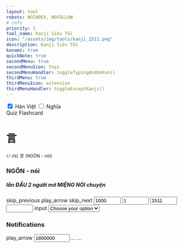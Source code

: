 ```yaml
---
layout: tool
robots: NOINDEX, NOFOLLOW
# info
priority: 1
tool_name: Kanji Siêu Tốc
icon: "/assets/img/tools/kanji_2511.png"
description: Kanji Siêu Tốc
konami: true
quickNote: true
secondMenu: true
secondMenuIcon: toys
secondMenuHandler: toggleTypingAndOnKun()
thirdMenu: true
thirdMenuIcon: extension
thirdMenuHandler: toggleExceptKanji()
---
```

<link rel="stylesheet" href="/tools/kanji_sieutoc/kanji.css" />

<div class="w3-card w3-leftbar w3-border-blue w3-pale-blue w3-panel w3-padding-16">
    <input class="w3-check" type="checkbox" checked="checked" id="optionCheckboxHanViet">
    <label>Hán Việt</label>
    <input class="w3-check" type="checkbox" id="optionCheckboxMeaning">
    <label>Nghĩa</label>
    <span class="w3-margin-left w3-wide w3-text-brown" id="currentGroupTitle"></span>
</div>
<div class="container">
    <div class="left-sidebar kj-scrollable" id="leftSidebar">
        <!-- Danh sách menu sẽ được tạo bằng JavaScript -->
    </div>
    <div class="main-content scrollable" id="mainContent">
        <!-- Bảng dữ liệu sẽ được tạo bằng JavaScript -->
    </div>
</div>

<!-- Quiz Flashcard -->
<div class="w3-card w3-leftbar w3-border-blue w3-pale-blue w3-panel w3-padding-16">Quiz Flashcard</div>
<div class="w3-container">
    <div class="w3-panel w3-pale-yellow w3-border">
        <h1 id="quizKanjiTxtId">言</h1>
        <small id="quizTypingHiraganaTxtId">い (is)</small>
        <small id="quizGroupIndicatorTxtId">言 (NGÔN - nói)</small>
        <h3 id="quizHanVietAndMeaningTxtId">NGÔN - nói</h3>
        <h5 id="quizHintRememberTxtId">lần ĐẦU 2 người mở MIỆNG NÓI chuyện</h5>
    </div>
    <span class="material-icons w3-button w3-border w3-border-blue" onclick="quizPreItem()" title="Previous">skip_previous</span>
    <span class="material-icons w3-button w3-border w3-border-blue" onclick="quizPlayOrPause()" title="Play or Pause" id="quizPlayOrPauseBtnIcon">play_arrow</span>
    <span class="material-icons w3-button w3-border w3-border-blue" onclick="quizNextItem()" title="Next">skip_next</span>
    <span><input class="w3-button w3-border w3-border-blue" type="number" step="500" min="500" max="3000" value="1000" id="quizIntervalDelay"></span>
    <span><input class="w3-button w3-border w3-border-blue" type="number" step="1" min="1" max="2511" value="1" id="quizFromNo"></span>
    <span><input class="w3-button w3-border w3-border-blue" type="number" step="1" min="1" max="2511" value="2511" id="quizToNo"></span>
    <div class="w3-section">
        <span><input class="w3-button w3-border w3-border-blue" type="number" step="1" min="1" max="2511" id="quizCurrentNoIndicator"></span>
        <span class="material-icons w3-button w3-border w3-border-blue" onclick="goToNoClicked()" title="Next">input</span>
        <select class="w3-button w3-border w3-border-blue" id="mySelect" onchange="onChangeOpt()">
            <option value="" disabled selected>Choose your option</option>
        </select>
    </div>
</div>

<!-- Push Notification (require 'quizDataSet') -->
<div class="w3-container">
    <h3>Notifications</h3>
    <div class="w3-panel w3-sand w3-border" style="display: none" id="notificationElms">
        <h1 id="notiKanjiTxtId">信</h1>
        <small id="notiTypingHiraganaTxtId">しん (shin)</small>
        <small id="notiGroupIndicatorTxtId">言 (NGÔN - nói)</small>
        <h3 id="notiHanVietAndMeaningTxtId">TÍN - tin tưởng</h3>
        <h5 id="notiHintRememberTxtId">NGƯỜI ĐỨNG NÓI sẽ được TIN TƯỞNG</h5>
    </div>
    <span class="material-icons w3-button w3-border w3-border-blue" onclick="notiPlayOrPause()" title="Play or Pause" id="notiPlayOrPauseBtnIcon">play_arrow</span>
    <span><input class="w3-button w3-border w3-border-blue" type="number" step="500" min="10000" max="7200000" value="1800000" id="notiIntervalDelay"></span>
    <span class="w3-button w3-border w3-border-blue" id="notiCountIndicator" onclick="pushNow()">...</span>
    <span class="w3-button w3-border w3-border-blue" id="notiKanjiIndicator" onclick="toggleNotificationElms()">...</span>
</div>

<script src="/tools/kanji_sieutoc/kanji.js" type="text/javascript"></script>